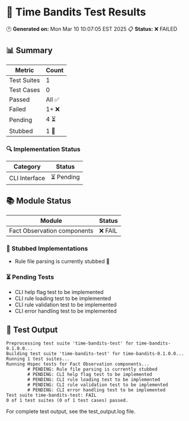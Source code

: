 # 🧪 Time Bandits Test Results

🕐 **Generated on:** Mon Mar 10 10:07:05 EST 2025
📋 **Status:** ❌ FAILED

## 📊 Summary

| Metric | Count |
|--------|-------|
| Test Suites | 1 |
| Test Cases | 0 |
| Passed | All ✅ |
| Failed | 1+ ❌ |
| Pending | 4 ⏳ |
| Stubbed | 1 🚧 |

### 🔍 Implementation Status

| Category | Status |
|----------|--------|
| CLI Interface | ⏳ Pending |

## 📚 Module Status

| Module | Status |
|--------|--------|
| Fact Observation components | ❌ FAIL |

### 🚧 Stubbed Implementations

- Rule file parsing is currently stubbed 🚧

### ⏳ Pending Tests

- CLI help flag test to be implemented
- CLI rule loading test to be implemented
- CLI rule validation test to be implemented
- CLI error handling test to be implemented

## 📝 Test Output

```
Preprocessing test suite 'time-bandits-test' for time-bandits-0.1.0.0...
Building test suite 'time-bandits-test' for time-bandits-0.1.0.0...
Running 1 test suites...
Running Hspec tests for Fact Observation components...
        # PENDING: Rule file parsing is currently stubbed
        # PENDING: CLI help flag test to be implemented
        # PENDING: CLI rule loading test to be implemented
        # PENDING: CLI rule validation test to be implemented
        # PENDING: CLI error handling test to be implemented
Test suite time-bandits-test: FAIL
0 of 1 test suites (0 of 1 test cases) passed.
```

For complete test output, see the test_output.log file.
